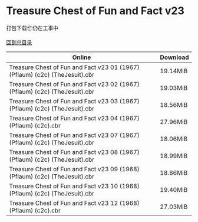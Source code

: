# Treasure Chest of Fun and Fact v23

打包下载📦仍在工事中

[回到总目录](/Catalogs.md)







Online | Download
--- | ---
Treasure Chest of Fun and Fact v23 01 (1967) (Pflaum) (c2c) (TheJesuit).cbr | 19.14MiB
Treasure Chest of Fun and Fact v23 02 (1967) (Pflaum) (c2c) (TheJesuit).cbr | 19.03MiB
Treasure Chest of Fun and Fact v23 03 (1967) (Pflaum) (c2c) (TheJesuit).cbr | 18.56MiB
Treasure Chest of Fun and Fact v23 04 (1967) (Pflaum) (c2c).cbr | 27.96MiB
Treasure Chest of Fun and Fact v23 07 (1967) (Pflaum) (c2c) (TheJesuit).cbr | 18.06MiB
Treasure Chest of Fun and Fact v23 08 (1967) (Pflaum) (c2c) (TheJesuit).cbr | 18.99MiB
Treasure Chest of Fun and Fact v23 09 (1968) (Pflaum) (c2c) (TheJesuit).cbr | 18.86MiB
Treasure Chest of Fun and Fact v23 10 (1968) (Pflaum) (c2c) (TheJesuit).cbr | 19.40MiB
Treasure Chest of Fun and Fact v23 12 (1968) (Pflaum) (c2c).cbr | 27.03MiB